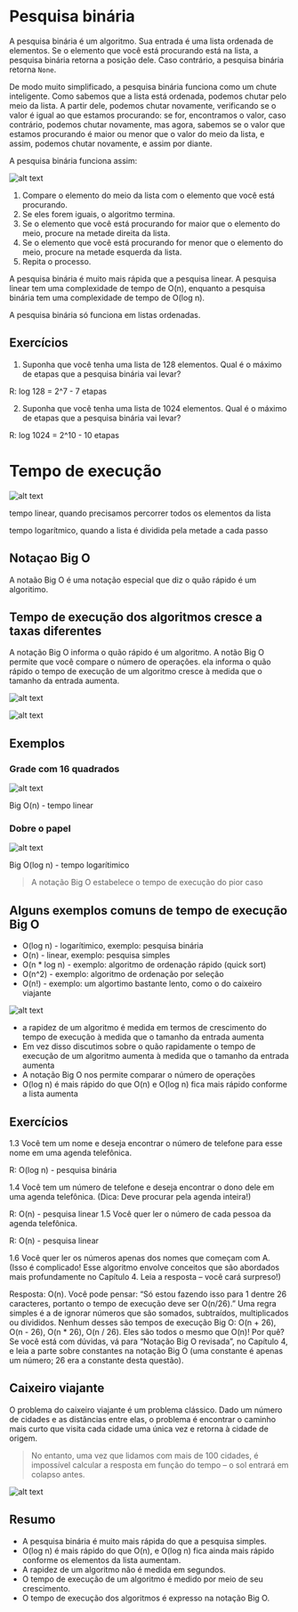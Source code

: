 # Pesquisa binária

A pesquisa binária é um algoritmo. Sua entrada é uma lista ordenada de elementos. Se o elemento que você está procurando está na lista, a pesquisa binária retorna a posição dele. Caso contrário, a pesquisa binária retorna `None`.

De modo muito simplificado, a pesquisa binária funciona como um chute inteligente. Como sabemos que a lista está ordenada, podemos chutar pelo meio da lista. A partir dele, podemos chutar novamente, verificando se o valor é igual ao que estamos procurando: se for, encontramos o valor, caso contrário, podemos chutar novamente, mas agora, sabemos se o valor que estamos procurando é maior ou menor que o valor do meio da lista, e assim, podemos chutar novamente, e assim por diante.

A pesquisa binária funciona assim:

![alt text](image.png)

1. Compare o elemento do meio da lista com o elemento que você está procurando.
2. Se eles forem iguais, o algoritmo termina.
3. Se o elemento que você está procurando for maior que o elemento do meio, procure na metade direita da lista.
4. Se o elemento que você está procurando for menor que o elemento do meio, procure na metade esquerda da lista.
5. Repita o processo.

A pesquisa binária é muito mais rápida que a pesquisa linear. A pesquisa linear tem uma complexidade de tempo de O(n), enquanto a pesquisa binária tem uma complexidade de tempo de O(log n).

A pesquisa binária só funciona em listas ordenadas.

## Exercícios

1. Suponha que você tenha uma lista de 128 elementos. Qual é o máximo de etapas que a pesquisa binária vai levar?

R: log 128 = 2^7 - 7 etapas

2. Suponha que você tenha uma lista de 1024 elementos. Qual é o máximo de etapas que a pesquisa binária vai levar?

R: log 1024 = 2^10 - 10 etapas

# Tempo de execução

![alt text](image-1.png)

tempo linear, quando precisamos percorrer todos os elementos da lista

tempo logarítmico, quando a lista é dividida pela metade a cada passo

## Notaçao Big O

A notaão Big O é uma notação especial que diz o quão rápido é um algoritimo.


## Tempo de execução dos algoritmos cresce a taxas diferentes

A notação Big O informa o quão rápido é um algoritmo. A notão Big O permite que você compare o número de operações. ela informa o quão rápido o tempo de execução de um algoritmo cresce à medida que o tamanho da entrada aumenta.

![alt text](image-2.png)

![alt text](image-3.png)

## Exemplos

### Grade com 16 quadrados

![alt text](image-4.png)

Big O(n) - tempo linear

### Dobre o papel

![alt text](image-5.png)

Big O(log n) - tempo logarítimico


>A notação Big O estabelece o tempo de execução do pior caso

## Alguns exemplos comuns de tempo de execução Big O

- O(log n) - logarítimico, exemplo: pesquisa binária
- O(n) - linear, exemplo: pesquisa simples
- O(n * log n) - exemplo: algoritmo de ordenação rápido (quick sort)
- O(n^2) - exemplo: algoritmo de ordenação por seleção
- O(n!) - exemplo: um algortimo bastante lento, como o do caixeiro viajante

![alt text](image-6.png)

- a rapidez de um algoritmo é medida em termos de crescimento do tempo de execução à medida que o tamanho da entrada aumenta
- Em vez disso discutimos sobre o quão rapidamente o tempo de execução de um algoritmo aumenta à medida que o tamanho da entrada aumenta
- A notação Big O nos permite comparar o número de operações
- O(log n) é mais rápido do que O(n) e O(log n) fica mais rápido conforme a lista aumenta

## Exercícios

1.3 Você tem um nome e deseja encontrar o número de telefone para esse
nome em uma agenda telefônica.

R: O(log n) - pesquisa binária

1.4 Você tem um número de telefone e deseja encontrar o dono dele em uma agenda telefônica. (Dica: Deve procurar pela agenda inteira!)

R: O(n) - pesquisa linear
1.5 Você quer ler o número de cada pessoa da agenda telefônica.

R: O(n) - pesquisa linear

1.6 Você quer ler os números apenas dos nomes que começam com A. (Isso
é complicado! Esse algoritmo envolve conceitos que são abordados mais
profundamente no Capítulo 4. Leia a resposta – você cará surpreso!)

Resposta: O(n). Você pode pensar: “Só estou fazendo isso para 1 dentre 26
caracteres, portanto o tempo de execução deve ser O(n/26).” Uma regra
simples é a de ignorar números que são somados, subtraídos,
multiplicados ou divididos. Nenhum desses são tempos de execução Big
O: O(n + 26), O(n - 26), O(n * 26), O(n / 26). Eles são todos o mesmo
que O(n)! Por quê? Se você está com dúvidas, vá para “Notação Big O
revisada”, no Capítulo 4, e leia a parte sobre constantes na notação Big O
(uma constante é apenas um número; 26 era a constante desta questão).


## Caixeiro viajante

O problema do caixeiro viajante é um problema clássico. Dado um número de cidades e as distâncias entre elas, o problema é encontrar o caminho mais curto que visita cada cidade uma única vez e retorna à cidade de origem.

> No entanto, uma vez que lidamos com mais de 100 cidades, é impossível calcular a resposta em função do tempo – o sol entrará em colapso antes.


![alt text](image-7.png)


## Resumo

- A pesquisa binária é muito mais rápida do que a pesquisa simples.
- O(log n) é mais rápido do que O(n), e O(log n) fica ainda mais rápido
conforme os elementos da lista aumentam.
- A rapidez de um algoritmo não é medida em segundos.
- O tempo de execução de um algoritmo é medido por meio de seu crescimento.
- O tempo de execução dos algoritmos é expresso na notação Big O.
